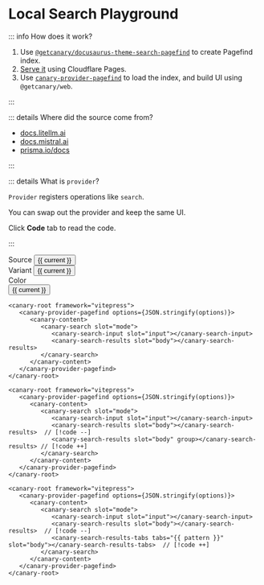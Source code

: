 <script setup lang="ts">
import { onMounted, computed, ref, watch } from "vue";

import StyleController from "../../../components/StyleController.vue";
import Markdown from "../../../components/Markdown.vue";

const modes = ["UI", "Code"] as const;
const mode = ref(modes[0]);

const sources = ["litellm", "mistral", "prisma"] as const;
const source = ref<(typeof sources)[number]>(sources[0]);

const configData: Record<typeof sources, any> = {
  litellm: {
    variants: ["basic", "group", "split"],
    pattern: "All:*;Proxy:/proxy/.+$",
    base: "https://docs.litellm.ai",
    replace: "/static/litellm",
  },
  mistral: {
    variants: ["basic", "group"],
    pattern: "All:*;API:/api/.+$",
    base: "https://docs.mistral.ai",
    replace: "/static/mistral",
  },
  prisma: {
    variants: ["basic", "group", "split"],
    pattern: "All:*;ORM:/orm/.+$;Accelerate:/accelerate/.+$;Pulse:/pulse/.+$",
    base: "https://prisma.io/docs",
    replace: "/static/prisma",
  },
};

const pattern = computed(() => configData[source.value].pattern);
const variants = computed(() => configData[source.value].variants);
const variant = ref(variants.value[0]);

const baseUrl = "https://hosted-pagefind.pages.dev";
const options = computed(() => ({
  _base: configData[source.value].base,
  _replace: configData[source.value].replace,
  path: `${baseUrl}/static/${source.value}/pagefind/pagefind.js`,
}));

watch(source, () => {
  mode.value = modes[0];
  if (!variants.value.includes(variant.value)) {
    variant.value = variants.value[0];
  }
});

const loaded = ref(false);

onMounted(() => {
  Promise.all([
    import("@getcanary/web/components/canary-root.js"),
    import("@getcanary/web/components/canary-provider-pagefind.js"),
    import("@getcanary/web/components/canary-content.js"),
    import("@getcanary/web/components/canary-search.js"),
    import("@getcanary/web/components/canary-search-input.js"),
    import("@getcanary/web/components/canary-search-results.js"),
    import("@getcanary/web/components/canary-search-results-tabs.js"),
  ]).then(() => {
    loaded.value = true;
  });
});
</script>

# Local Search Playground

::: info How does it work?

1. Use [`@getcanary/docusaurus-theme-search-pagefind`](/docs/local/integrations/docusaurus.html#one-step-to-integrate) to create Pagefind index.
2. [Serve it](https://github.com/fastrepl/hosted-pagefind/tree/main/public/static) using Cloudflare Pages.
3. Use [`canary-provider-pagefind`](https://github.com/fastrepl/canary/blob/main/js/packages/web/src/components/canary-provider-pagefind.ts) to load the index, and build UI using `@getcanary/web`.

:::

::: details Where did the source come from?

- [docs.litellm.ai](https://docs.litellm.ai)
- [docs.mistral.ai](https://docs.mistral.ai)
- [prisma.io/docs](https://prisma.io/docs)

:::

::: details What is `provider`?

`Provider` registers operations like `search`.

You can swap out the provider and keep the same UI.

Click **Code** tab to read the code.

:::

<div class="flex flex-col gap-4 mt-6">
  <div class="flex gap-2 items-center">
    <span class="text-sm">Source</span>
    <button
      v-for="current in sources"
      :class="{ tag: true, selected: source === current }"
      @click="source = current"
    >
      {{ current }}
    </button>
  </div>

  <div class="flex gap-2 items-center">
    <span class="text-sm">Variant</span>
    <button
      v-for="current in variants"
      :class="{ tag: true, selected: variant === current }"
      @click="variant = current"
    >
      {{ current }}
    </button>
  </div>

  <div class="flex gap-2">
    <span class="text-sm">Color</span>
    <StyleController :selector="`canary-root`" />
  </div>
</div>

<div class="container flex flex-col gap-2 mt-6" v-if="loaded">
  <div class="flex gap-2 text-sm font-semibold">
    <button
      v-for="current in modes"
      class="hover:underline"
      :class="{ underline: mode === current }"
      @click="mode = current"
    >
      {{ current }}
    </button>
  </div>

  <canary-root framework="vitepress" :key="source" :query="source" v-show="mode === 'UI'">
    <canary-provider-pagefind :options="options" base="https://docs.litellm.ai">
      <canary-content>
        <canary-search slot="mode">
          <canary-search-input slot="input"></canary-search-input>
          <canary-search-results slot="body" :group="variant === 'group'" v-if="variant !== 'split'">
          </canary-search-results>
          <canary-search-results-tabs slot="body" :tabs="pattern" v-if="variant === 'split'">
          </canary-search-results-tabs>
        </canary-search>
      </canary-content>
    </canary-provider-pagefind>
  </canary-root>

  <Markdown v-if="mode === 'Code' && variant === 'basic'">

```html-vue{4-7}
<canary-root framework="vitepress">
   <canary-provider-pagefind options={JSON.stringify(options)}>
      <canary-content>
         <canary-search slot="mode">
            <canary-search-input slot="input"></canary-search-input>
            <canary-search-results slot="body"></canary-search-results>
         </canary-search>
      </canary-content>
   </canary-provider-pagefind>
</canary-root>
```

  </Markdown>

  <Markdown v-if="mode === 'Code' && variant === 'group'">

```html-vue{4-7}
<canary-root framework="vitepress">
   <canary-provider-pagefind options={JSON.stringify(options)}>
      <canary-content>
         <canary-search slot="mode">
            <canary-search-input slot="input"></canary-search-input>
            <canary-search-results slot="body"></canary-search-results>  // [!code --]
            <canary-search-results slot="body" group></canary-search-results> // [!code ++]
         </canary-search>
      </canary-content>
   </canary-provider-pagefind>
</canary-root>
```

   </Markdown>

  <Markdown v-if="mode === 'Code' && variant === 'split'">

```html-vue{4-7}
<canary-root framework="vitepress">
   <canary-provider-pagefind options={JSON.stringify(options)}>
      <canary-content>
         <canary-search slot="mode">
            <canary-search-input slot="input"></canary-search-input>
            <canary-search-results slot="body"></canary-search-results>  // [!code --]
            <canary-search-results-tabs tabs="{{ pattern }}" slot="body"></canary-search-results-tabs>  // [!code ++]
         </canary-search>
      </canary-content>
   </canary-provider-pagefind>
</canary-root>
```

   </Markdown>
</div>

<!-- ## Looking for a better search experience?

Local search is awesome, but we believe there's lots of room for improvement. Head over to our other
[Playground](/docs/cloud/playground) to try out features that we are excited about. -->

<style scoped>
.container {
  height: 500px;
}

button.tag {
  font-size: 0.875rem;
  border: 1px solid var(--vp-c-divider);
  padding: 4px 12px;
  border-radius: 1rem;
}
button.tag:hover {
  background-color: var(--vp-c-brand-soft);
}

button.tag.selected {
  background-color: var(--vp-c-brand-soft);
}

canary-root {
  --canary-content-max-width: 690px;
  --canary-content-max-height: 400px;
}
</style>
